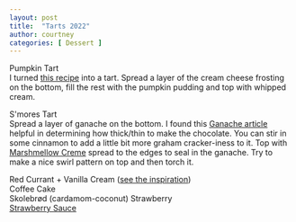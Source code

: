 ```yaml
---
layout: post
title:  "Tarts 2022"
author: courtney
categories: [ Dessert ]
---
```



Pumpkin Tart  
I turned [this recipe](https://lilluna.com/pumpkin-delight-dessert/) into a tart. Spread a layer of the cream cheese frosting on the bottom, fill the rest with the pumpkin pudding and top with whipped cream.  

S'mores Tart  
Spread a layer of ganache on the bottom. I found this [Ganache article](https://www.sallysbakingaddiction.com/chocolate-ganache/) helpful in determining how thick/thin to make the chocolate. You can stir in some cinnamon to add a little bit more graham cracker-iness to it.
Top with [Marshmellow Creme](https://www.sallysbakingaddiction.com/homemade-marshmallow-creme/) spread to the edges to seal in the ganache. Try to make a nice swirl pattern on top and then torch it.

Red Currant + Vanilla Cream ([see the inspiration](../red-currants-with-vanilla-sauce))  
Coffee Cake  
Skolebrød (cardamom-coconut)
Strawberry  
[Strawberry Sauce]()